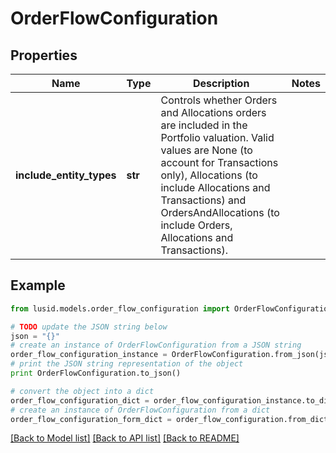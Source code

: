 # OrderFlowConfiguration


## Properties
Name | Type | Description | Notes
------------ | ------------- | ------------- | -------------
**include_entity_types** | **str** | Controls whether Orders and Allocations orders are included in the Portfolio valuation.  Valid values are  None (to account for Transactions only), Allocations (to include Allocations and Transactions) and  OrdersAndAllocations (to include Orders, Allocations and Transactions). | 

## Example

```python
from lusid.models.order_flow_configuration import OrderFlowConfiguration

# TODO update the JSON string below
json = "{}"
# create an instance of OrderFlowConfiguration from a JSON string
order_flow_configuration_instance = OrderFlowConfiguration.from_json(json)
# print the JSON string representation of the object
print OrderFlowConfiguration.to_json()

# convert the object into a dict
order_flow_configuration_dict = order_flow_configuration_instance.to_dict()
# create an instance of OrderFlowConfiguration from a dict
order_flow_configuration_form_dict = order_flow_configuration.from_dict(order_flow_configuration_dict)
```
[[Back to Model list]](../README.md#documentation-for-models) [[Back to API list]](../README.md#documentation-for-api-endpoints) [[Back to README]](../README.md)


